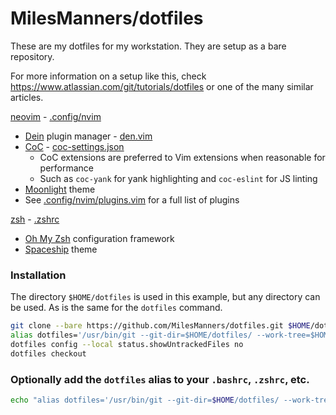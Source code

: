 # MilesManners/dotfiles

These are my dotfiles for my workstation. They are setup as a bare repository.

For more information on a setup like this, check https://www.atlassian.com/git/tutorials/dotfiles or one of the many similar articles.

[neovim](https://neovim.io/) - [.config/nvim](.config/nvim)
- [Dein](https://github.com/Shougo/dein.vim) plugin manager - [den.vim](.config/nvim/dein.vim)
- [CoC](https://github.com/neoclide/coc.nvim) - [coc-settings.json](.config/nvim/coc-settings.json)
  - CoC extensions are preferred to Vim extensions when reasonable for performance
  - Such as `coc-yank` for yank highlighting and `coc-eslint` for JS linting
- [Moonlight](http://vimcolors.com/1189/moonlight/dark) theme
- See [.config/nvim/plugins.vim](.config/nvim/plugins.vim) for a full list of plugins

[zsh](https://www.zsh.org/) - [.zshrc](.zshrc)
- [Oh My Zsh](https://ohmyz.sh/) configuration framework
- [Spaceship](https://denysdovhan.com/spaceship-prompt/) theme

### Installation
The directory `$HOME/dotfiles` is used in this example, but any directory can be used.
As is the same for the `dotfiles` command.
```bash
git clone --bare https://github.com/MilesManners/dotfiles.git $HOME/dotfiles
alias dotfiles='/usr/bin/git --git-dir=$HOME/dotfiles/ --work-tree=$HOME'
dotfiles config --local status.showUntrackedFiles no
dotfiles checkout
```

### Optionally add the `dotfiles` alias to your `.bashrc`, `.zshrc`, etc.
```bash
echo "alias dotfiles='/usr/bin/git --git-dir=$HOME/dotfiles/ --work-tree=$HOME'" >> $HOME/.zshrc
```

